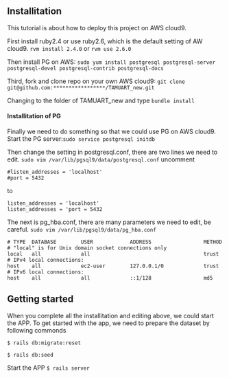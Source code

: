## Installitation
This tutorial is about how to deploy this project on AWS cloud9. 

First install ruby2.4 or use ruby2.6, which is the default setting of AW cloud9.
`rvm install 2.4.0` or `rvm use 2.6.0`

Then install PG on AWS:
`sudo yum install postgresql postgresql-server postgresql-devel postgresql-contrib postgresql-docs`

Third, fork and clone repo on your own AWS cloud9:
`git clone git@github.com:*****************/TAMUART_new.git`

Changing to the folder of TAMUART_new and type `bundle install`
#### Installitation of PG
Finally we need to do something so that we could use PG on AWS cloud9. Start the PG server:`sudo service postgresql initdb` 

Then change the setting in postgresql.conf, there are two lines we need to edit.
`sudo vim /var/lib/pgsql9/data/postgresql.conf`
uncomment 
```
#listen_addresses = 'localhost'
#port = 5432
```
to
```
listen_addresses = 'localhost'
listen_addresses = 'port = 5432
```

The next is pg_hba.conf, there are many parameters we need to edit, be careful.
`sudo vim /var/lib/pgsql9/data/pg_hba.conf`

```
# TYPE  DATABASE        USER            ADDRESS                 METHOD
# "local" is for Unix domain socket connections only
local   all             all                                     trust
# IPv4 local connections:
host    all             ec2-user        127.0.0.1/0             trust
# IPv6 local connections:
host    all             all             ::1/128                 md5
```

## Getting started
When you complete all the installitation and editing above, we could start the APP.
To get started with the app, we need to prepare the dataset by following commonds

``` $ rails db:migrate:reset ```

`$ rails db:seed`

Start the APP
``` $ rails server ```
